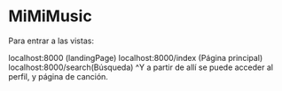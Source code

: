 # MiMiMusic

Para entrar a las vistas:

localhost:8000 (landingPage)
localhost:8000/index (Página principal)
localhost:8000/search(Búsqueda)
^Y a partir de allí se puede acceder al perfil, y página de canción.
